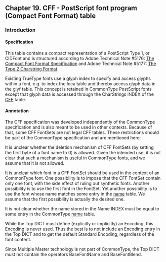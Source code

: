 <div xmlns="http://www.w3.org/1999/xhtml" class="chapter"><div class="titlepage"><div><div><h2 class="title"><a name="chapter.CFF"></a>Chapter 19. CFF - PostScript font program (Compact Font Format) table</h2></div></div></div><div role="fragment" class="section"><div class="titlepage"><div><div><h3 class="title"><a name="idm6253"></a>Introduction</h3></div></div></div><div role="specification" class="section"><div class="titlepage"><div><div><h4 class="title"><a name="section.20.1.1"></a>Specification</h4></div></div></div><p>This table contains a compact representation of a
          PostScript Type 1, or CIDFont and is structured according to
          Adobe Technical Note #5176: <a class="ulink" href="http://partners.adobe.com/asn/developer/pdfs/tn/5176.CFF.pdf" target="_top">The
            Compact Font Format Specification</a> and Adobe
          Technical Note #5177: <a class="ulink" href="http://partners.adobe.com/asn/developer/pdfs/tn/5177.Type2.pdf" target="_top">The
            Type 2 Charstring Format</a>.</p><p>Existing TrueType fonts use a glyph index to specify and
          access glyphs within a font, e.g. to index the loca table
          and thereby access glyph data in the glyf table. This
          concept is retained in CommonType PostScript fonts except
          that glyph data is accessed through the CharStrings INDEX of
          the <a class="link" href="chapter.CFF.html" title="Chapter 19. CFF - PostScript font program (Compact Font Format) table">CFF</a> table.</p></div><div role="annotation" class="section"><div class="titlepage"><div><div><h4 class="title"><a name="section.20.1.2"></a>Annotation</h4></div></div></div><p>The CFF specification was developed independantly of the
          CommonType specification and is also meant to be used in other
          contexts. Because of that, some CFF FontSets are not legal
          CFF tables. These restrictions should be part of the
          CommonType specification and are mentioned here:</p><p>It is unclear whether the deletion mechanism of CFF
          FontSets (by setting the first byte of a font name to 0) is
          allowed.  Given the intended use, it is not clear that such
          a mechanism is useful in CommonType fonts, and we assume that
          it is not allowed.</p><p>It is unclear which font in a CFF FontSet should be used
          in the context of an CommonType font. One possibility is to
          impose that the CFF FontSet contain only one font, with the
          side effect of ruling out synthetic fonts. Another
          possibility is to use the first font in the FontSet. Yet
          another possibility is to use the font whose name matches
          some entry in the <a class="link" href="chapter.name.html" title="Chapter 10. name - Naming Table">name</a> table. We assume
          that the first possibility is actually the desired one.</p><p>It is not clear whether the name stored in the Name INDEX
          must be equal to some entry in the CommonType
          <a class="link" href="chapter.name.html" title="Chapter 10. name - Naming Table">name</a> table.</p><p>While the Top DICT must define (explicitly or
          implicitly) an Encoding, this Encoding is never used. Thus
          the best is to not include an Encoding entry in the Top DICT
          and to get the default Standard Encoding, regardless of the
          font content.</p><p>Since Multiple Master technology is not part of
          CommonType, the Top DICT must not contain the operators
          BaseFontName and BaseFontBlend.</p></div></div></div>